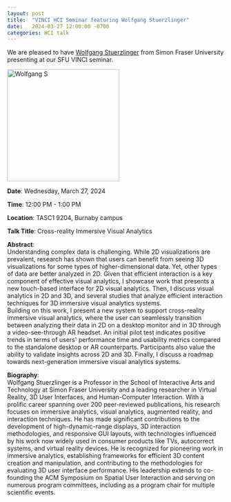 ```yaml
---
layout: post
title:  "VINCI HCI Seminar featuring Wolfgang Stuerzlinger"
date:   2024-03-27 12:00:00 -0700
categories: HCI talk
---
```


We are pleased to have [Wolfgang Stuerzlinger](https://vvise.iat.sfu.ca/people/wolfgang-stuerzlinger?_gl=1*1qyhf2n*_gcl_au*MTAyMDUwODg2OS4xNzI2NTExMTIx*_ga*MTEwMzQ2MzM4OS4xNjA2NjEwODUw*_ga_R4BCVYL1QF*MTczMzE4OTQxNi4yMDcuMS4xNzMzMTg5ODczLjIuMC4w) from Simon Fraser University presenting at our SFU VINCI seminar.

<img src="https://www.sfu.ca/content/sfu/siat/people/research-faculty/wolfgang-stuerzlinger.img.-633507002.png" width="260" height="260" alt="Wolfgang S">

**Date**: Wednesday, March 27, 2024  

**Time**: 12:00 PM - 1:00 PM  

**Location**: TASC1 9204, Burnaby campus  

**Talk Title**: Cross-reality Immersive Visual Analytics

**Abstract**:  
Understanding complex data is challenging. While 2D visualizations are prevalent, research has shown that users can benefit from seeing 3D visualizations for some types of higher-dimensional data. Yet, other types of data are better analyzed in 2D. Given that efficient interaction is a key component of effective visual analytics, I showcase work that presents a new touch-based interface for 2D visual analytics. Then, I discuss visual analytics in 2D and 3D, and several studies that analyze efficient interaction techniques for 3D immersive visual analytics systems.  
Building on this work, I present a new system to support cross-reality immersive visual analytics, where the user can seamlessly transition between analyzing their data in 2D on a desktop monitor and in 3D through a video-see-through AR headset. An initial pilot test indicates positive trends in terms of users' performance time and usability metrics compared to the standalone desktop or AR counterparts. Participants also value the ability to validate insights across 2D and 3D. Finally, I discuss a roadmap towards next-generation immersive visual analytics systems.

**Biography**:  
Wolfgang Stuerzlinger is a Professor in the School of Interactive Arts and Technology at Simon Fraser University and a leading researcher in Virtual Reality, 3D User Interfaces, and Human-Computer Interaction. With a prolific career spanning over 200 peer-reviewed publications, his research focuses on immersive analytics, visual analytics, augmented reality, and interaction techniques. He has made significant contributions to the development of high-dynamic-range displays, 3D interaction methodologies, and responsive GUI layouts, with technologies influenced by his work now widely used in consumer products like TVs, autocorrect systems, and virtual reality devices.
He is recognized for pioneering work in immersive analytics, establishing frameworks for efficient 3D content creation and manipulation, and contributing to the methodologies for evaluating 3D user interface performance.  His leadership extends to co-founding the ACM Symposium on Spatial User Interaction and serving on numerous program committees, including as a program chair for multiple scientific events.



